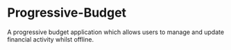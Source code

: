 # Progressive-Budget
A progressive budget application which allows users to manage and update financial activity whilst offline. 
